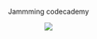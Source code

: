 <div align="center">
<p align="center">
    <p>Jammming codecademy</p>
    <a target="_blank" href="https://css-test-nine.vercel.app/"><img src="https://img.shields.io/badge/DEMO-Link-blue?style=for-the-badge"></a>
  </p>
  </div>

